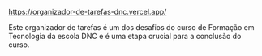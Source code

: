 https://organizador-de-tarefas-dnc.vercel.app/

Este organizador de tarefas é um dos desafios do curso de Formação em Tecnologia da escola DNC e é uma etapa crucial para a conclusão do curso.
